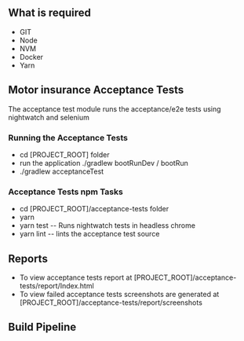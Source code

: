 ## What is required

   * GIT
   * Node
   * NVM
   * Docker
   * Yarn

  
## Motor insurance Acceptance Tests

The acceptance test module runs the acceptance/e2e tests using nightwatch and selenium

### Running the Acceptance Tests

 * cd [PROJECT_ROOT] folder
* run the application ./gradlew bootRunDev / bootRun
* ./gradlew acceptanceTest

### Acceptance Tests npm Tasks

 * cd [PROJECT_ROOT]/acceptance-tests folder
* yarn
* yarn test -- Runs nightwatch tests in headless chrome
* yarn lint -- lints the acceptance test source

## Reports

   * To view acceptance tests report at [PROJECT_ROOT]/acceptance-tests/report/Index.html
   * To view failed acceptance tests screenshots are generated at [PROJECT_ROOT]/acceptance-tests/report/screenshots

## Build Pipeline

